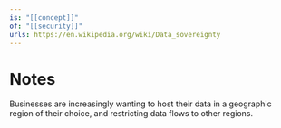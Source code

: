 ```yaml
---
is: "[[concept]]"
of: "[[security]]"
urls: https://en.wikipedia.org/wiki/Data_sovereignty
---
```

# Notes
Businesses are increasingly wanting to host their data in a geographic region of their choice, and restricting data flows to other regions.

